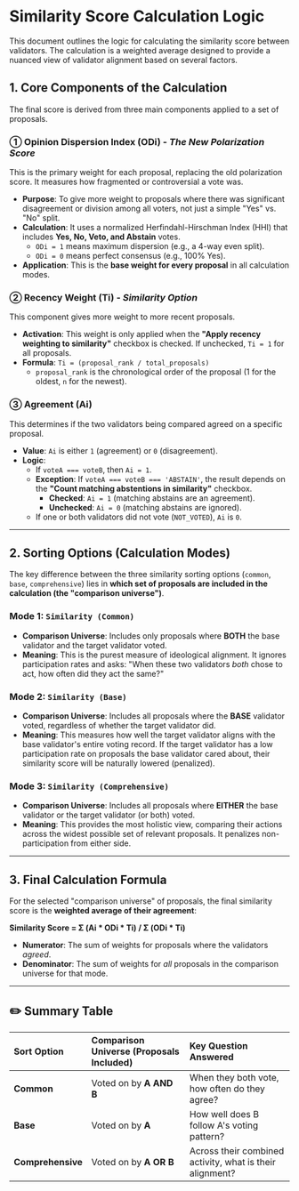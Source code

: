 # Similarity Score Calculation Logic

This document outlines the logic for calculating the similarity score between validators. The calculation is a weighted average designed to provide a nuanced view of validator alignment based on several factors.

## 1. Core Components of the Calculation

The final score is derived from three main components applied to a set of proposals.

### ① Opinion Dispersion Index (ODi) - *The New Polarization Score*

This is the primary weight for each proposal, replacing the old polarization score. It measures how fragmented or controversial a vote was.

*   **Purpose**: To give more weight to proposals where there was significant disagreement or division among all voters, not just a simple "Yes" vs. "No" split.
*   **Calculation**: It uses a normalized Herfindahl-Hirschman Index (HHI) that includes **Yes, No, Veto, and Abstain** votes.
    *   `ODi = 1` means maximum dispersion (e.g., a 4-way even split).
    *   `ODi = 0` means perfect consensus (e.g., 100% Yes).
*   **Application**: This is the **base weight for every proposal** in all calculation modes.

### ② Recency Weight (Ti) - *Similarity Option*

This component gives more weight to more recent proposals.

*   **Activation**: This weight is only applied when the **"Apply recency weighting to similarity"** checkbox is checked. If unchecked, `Ti = 1` for all proposals.
*   **Formula**: `Ti = (proposal_rank / total_proposals)`
    *   `proposal_rank` is the chronological order of the proposal (1 for the oldest, `n` for the newest).

### ③ Agreement (Ai)

This determines if the two validators being compared agreed on a specific proposal.

*   **Value**: `Ai` is either `1` (agreement) or `0` (disagreement).
*   **Logic**:
    *   If `voteA === voteB`, then `Ai = 1`.
    *   **Exception**: If `voteA === voteB === 'ABSTAIN'`, the result depends on the **"Count matching abstentions in similarity"** checkbox.
        *   **Checked**: `Ai = 1` (matching abstains are an agreement).
        *   **Unchecked**: `Ai = 0` (matching abstains are ignored).
    *   If one or both validators did not vote (`NOT_VOTED`), `Ai` is `0`.

---

## 2. Sorting Options (Calculation Modes)

The key difference between the three similarity sorting options (`common`, `base`, `comprehensive`) lies in **which set of proposals are included in the calculation (the "comparison universe")**.

### Mode 1: `Similarity (Common)`

*   **Comparison Universe**: Includes only proposals where **BOTH** the base validator and the target validator voted.
*   **Meaning**: This is the purest measure of ideological alignment. It ignores participation rates and asks: "When these two validators *both* chose to act, how often did they act the same?"

### Mode 2: `Similarity (Base)`

*   **Comparison Universe**: Includes all proposals where the **BASE** validator voted, regardless of whether the target validator did.
*   **Meaning**: This measures how well the target validator aligns with the base validator's entire voting record. If the target validator has a low participation rate on proposals the base validator cared about, their similarity score will be naturally lowered (penalized).

### Mode 3: `Similarity (Comprehensive)`

*   **Comparison Universe**: Includes all proposals where **EITHER** the base validator or the target validator (or both) voted.
*   **Meaning**: This provides the most holistic view, comparing their actions across the widest possible set of relevant proposals. It penalizes non-participation from either side.

---

## 3. Final Calculation Formula

For the selected "comparison universe" of proposals, the final similarity score is the **weighted average of their agreement**:

**Similarity Score = Σ (Ai * ODi * Ti) / Σ (ODi * Ti)**

*   **Numerator**: The sum of weights for proposals where the validators *agreed*.
*   **Denominator**: The sum of weights for *all* proposals in the comparison universe for that mode.

---

## ✏️ Summary Table

| Sort Option | Comparison Universe (Proposals Included) | Key Question Answered |
| :--- | :--- | :--- |
| **Common** | Voted on by **A AND B** | When they both vote, how often do they agree? |
| **Base** | Voted on by **A** | How well does B follow A's voting pattern? |
| **Comprehensive**| Voted on by **A OR B** | Across their combined activity, what is their alignment? |
